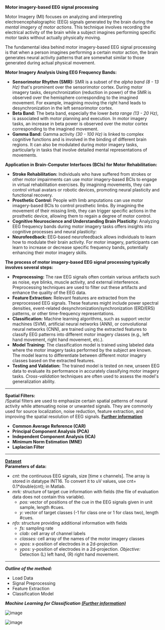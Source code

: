 **Motor imagery-based EEG signal processing**

Motor Imagery (MI)  focuses on analyzing and interpreting electroencephalographic (EEG) signals generated by the brain during the *mental imagery of motor actions*. This technique involves recording the electrical activity of the brain  while a subject imagines performing specific motor tasks without actually physically moving.

The fundamental idea behind motor imagery-based EEG signal processing is that when a person imagines performing a certain motor action, the brain generates neural activity patterns that are somewhat similar to those generated during actual physical movement. 

**Motor Imagery Analysis Using EEG Frequency Bands:**
  - **Sensorimotor Rhythm (SMR):** SMR is a subset of the *alpha band (8 - 13 Hz)* that's prominent over the sensorimotor cortex. During motor imagery tasks, desynchronization (reduction in power) of the SMR is observed over the hemisphere corresponding to the imagined movement. For example, imagining moving the right hand leads to desynchronization in the left sensorimotor cortex.
  - **Beta Band:** The beta band, especially the lower *beta range (13 - 20 Hz)*, is associated with motor planning and execution. In motor imagery tasks, an increase in beta power is observed over the motor cortex corresponding to the imagined movement.
  - **Gamma Band:** Gamma activity *(30 - 100 Hz)* is linked to complex cognitive functions and is involved in the binding of different brain regions. It can also be modulated during motor imagery tasks, particularly in tasks that involve detailed mental representations of movements.

**Application in Brain-Computer Interfaces (BCIs) for Motor Rehabilitation:**
  - **Stroke Rehabilitation:** Individuals who have suffered from strokes or other motor impairments can use motor imagery-based BCIs to engage in virtual rehabilitation exercises. By imagining movements, they can control virtual avatars or robotic devices, promoting neural plasticity and functional recovery.
  - **Prosthetic Control:** People with limb amputations can use motor imagery-based BCIs to control prosthetic limbs. By imagining the movement of their missing limb, they can trigger specific actions in the prosthetic device, allowing them to regain a degree of motor control.
  - **Cognitive Neuroscience and Understanding Brain Plasticity:** Analyzing EEG frequency bands during motor imagery tasks offers insights into cognitive processes and neural plasticity:
  - **Neurofeedback:** EEG-based neurofeedback allows individuals to learn how to modulate their brain activity. For motor imagery, participants can learn to increase or decrease specific frequency bands, potentially enhancing their motor imagery skills.

**The process of motor imagery-based EEG signal processing typically involves several steps:**
  - **Preprocessing:** The raw EEG signals often contain various artifacts such as noise, eye blinks, muscle activity, and external interference. Preprocessing techniques are used to filter out these artifacts and enhance the quality of the EEG data.
  - **Feature Extraction:** Relevant features are extracted from the preprocessed EEG signals. These features might include power spectral densities, event-related desynchronization/synchronization (ERD/ERS) patterns, or other time-frequency representations. 
  - **Classification:** Machine learning algorithms, such as support vector machines (SVM), artificial neural networks (ANN), or convolutional neural networks (CNN), are trained using the extracted features to classify EEG patterns into different motor imagery classes (e.g., left hand movement, right hand movement, etc.).
  - **Model Training:** The classification model is trained using labeled data where the motor imagery tasks performed by the subject are known. The model learns to differentiate between different motor imagery classes based on the extracted features.
  - **Testing and Validation:** The trained model is tested on new, unseen EEG data to evaluate its performance in accurately classifying motor imagery tasks. *Cross-validation* techniques are often used to assess the model's generalization ability.
----
**Spatial Filters:**<br>/Spatial filters are used to emphasize certain spatial patterns of neural activity while attenuating noise or unwanted signals. They are commonly used for source localization, noise reduction, feature extraction, and improving the spatial resolution of EEG signals. **[Further information](https://github.com/RezaSaadatyar/EEG-Lab/tree/main)** 
 - **Common Average Reference (CAR)** 
 - **Principal Component Analysis (PCA)** 
 - **Independent Component Analysis (ICA)** 
 - **Minimum Norm Estimation (MNE)** 
 - **Laplacian Filter** 
----


**[Dataset](https://www.bbci.de/competition/iv/desc_1.html)**<br/>
**Parameters of data:**
  - *cnt:* the continuous EEG signals, size [time x channels]. The array is stored in datatype INT16. To convert it to uV values, use cnt= 0.1*double(cnt); in Matlab.
  - *mrk:* structure of target cue information with fields (the file of evaluation data does not contain this variable).
     - *pos:* vector of positions of the cue in the EEG signals given in unit sample, length #cues.
     - *y:* vector of target classes (-1 for class one or 1 for class two), length #cues.
  - *nfo:* structure providing additional information with fields
     - *fs:* sampling rate
     - *clab:* cell array of channel labels
     - *classes:* cell array of the names of the motor imagery classes
     - *xpos:* x-position of electrodes in a 2d-projection
     - *ypos:* y-position of electrodes in a 2d-projection.
*Objective:* Detection (L) left hand, (R) right hand movement.
----
***Outline of the method:***
 - Load Data                                
 - Signal Preprocessing 
 - Feature Extraction 
 - Classification Model
  

***Machine Learning for Classification  [(Further information)](https://github.com/RezaSaadatyar/Machine-Learning-with-Python)***

![image](https://user-images.githubusercontent.com/96347878/190417118-64b4783e-dbd4-4924-836c-7388492ebfc4.png)

![image](https://user-images.githubusercontent.com/96347878/190417444-9521556e-03ee-40a2-aaa7-4e4fcc96d8c4.png)


